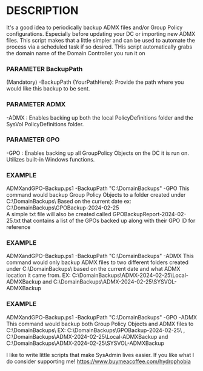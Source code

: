 
# DESCRIPTION
It's a good idea to periodically backup ADMX files and/or Group Policy configurations. Especially before updating your DC or importing new ADMX files. 
This script makes that a little simpler and can be used to automate the process via a scheduled task if so desired. THis script automatically grabs the domain name of the Domain Controller you run it on

### PARAMETER BackupPath 
(Mandatory)
-BackupPath {YourPathHere}: Provide the path where you would like this backup to be sent. 
   
### PARAMETER ADMX
-ADMX : Enables backing up both the local PolicyDefinitions folder and the SysVol PolicyDefinitions folder. 

### PARAMETER GPO
-GPO : Enables backing up all GroupPolicy Objects on the DC it is run on. Utilizes built-in Windows functions. 

### EXAMPLE
ADMXandGPO-Backup.ps1 -BackupPath "C:\DomainBackups" -GPO
This command would backup Group Policy Objects to a folder created under C:\DomainBackups\  Based on the current date ex: C:\DomainBackups\GPOBackup-2024-02-25\
A simple txt file will also be created called GPOBackupReport-2024-02-25.txt that contains a list of the GPOs backed up along with their GPO ID for reference

### EXAMPLE
ADMXandGPO-Backup.ps1 -BackupPath "C:\DomainBackups" -ADMX
This command would only backup ADMX files to two different folders created under C:\DomainBackups\ based on the current date and what ADMX location it came from.
EX: C:\DomainBackups\ADMX-2024-02-25\Local-ADMXBackup    and	  C:\DomainBackups\ADMX-2024-02-25\SYSVOL-ADMXBackup

### EXAMPLE
ADMXandGPO-Backup.ps1 -BackupPath "C:\DomainBackups" -GPO -ADMX
This command would backup both Group Policy Objects and ADMX files to C:\DomainBackups\ 
EX: C:\DomainBackups\GPOBackup-2024-02-25\ , C:\DomainBackups\ADMX-2024-02-25\Local-ADMXBackup  and  C:\DomainBackups\ADMX-2024-02-25\SYSVOL-ADMXBackup

I like to write little scripts that make SysAdmin lives easier. If you like what I do consider supporting me! https://www.buymeacoffee.com/hydrophobia
